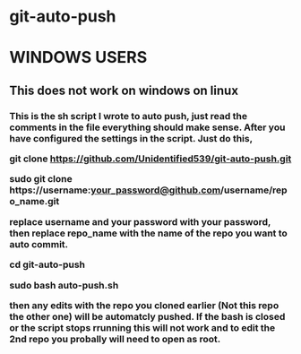 # git-auto-push

<h1> WINDOWS USERS </h1>
  
  
<h2> This does not work on windows on linux </h2> 



<h3>
This is the sh script I wrote to auto push, just read the comments in the file everything should make sense. After you have configured the settings in the script.
Just do this, 


git clone https://github.com/Unidentified539/git-auto-push.git


sudo git clone https://username:your_password@github.com/username/repo_name.git



replace username and your password with your password, then replace repo_name with the name of the repo you want to auto commit.


cd git-auto-push


sudo bash auto-push.sh


then any edits with the repo you cloned earlier (Not this repo the other one) will be automatcly pushed. If the bash is closed or the script stops rrunning this will not work and to edit the 2nd repo you probally will need to open as root. 
</h3>
